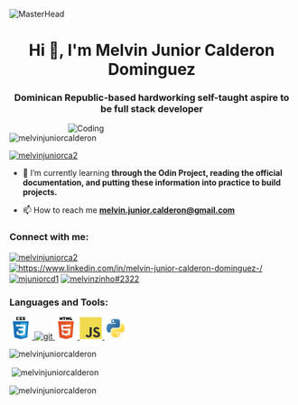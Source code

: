 ![MasterHead](https://dvokhk8ohqhd8.cloudfront.net/assets/engineering_types/full_stack/hero_image-6d2af04d8ff26b2334e0f866b3e3671b8c5e32fca0f4883c2e6a35248e36d77d.svg)
<h1 align="center">Hi 👋, I'm Melvin Junior Calderon Dominguez</h1>
<h3 align="center">Dominican Republic-based hardworking self-taught aspire to be full stack developer</h3>
<img align="right" alt="Coding" width="400" src="https://i.pinimg.com/originals/e4/26/70/e426702edf874b181aced1e2fa5c6cde.gif">


<p align="left"> <img src="https://komarev.com/ghpvc/?username=melvinjuniorcalderon&label=Profile%20views&color=0e75b6&style=flat" alt="melvinjuniorcalderon" /> </p>

<p align="left"> <a href="https://twitter.com/melvinjuniorca2" target="blank"><img src="https://img.shields.io/twitter/follow/melvinjuniorca2?logo=twitter&style=for-the-badge" alt="melvinjuniorca2" /></a> </p>

- 🌱 I’m currently learning **through the Odin Project, reading the official documentation, and putting these information into practice to build projects.**

- 📫 How to reach me **melvin.junior.calderon@gmail.com**

<h3 align="left">Connect with me:</h3>
<p align="left">
<a href="https://twitter.com/melvinjuniorca2" target="blank"><img align="center" src="https://raw.githubusercontent.com/rahuldkjain/github-profile-readme-generator/master/src/images/icons/Social/twitter.svg" alt="melvinjuniorca2" height="30" width="40" /></a>
<a href="https://linkedin.com/in/https://www.linkedin.com/in/melvin-junior-calderon-dominguez-/" target="blank"><img align="center" src="https://raw.githubusercontent.com/rahuldkjain/github-profile-readme-generator/master/src/images/icons/Social/linked-in-alt.svg" alt="https://www.linkedin.com/in/melvin-junior-calderon-dominguez-/" height="30" width="40" /></a>
<a href="https://instagram.com/mjuniorcd1" target="blank"><img align="center" src="https://raw.githubusercontent.com/rahuldkjain/github-profile-readme-generator/master/src/images/icons/Social/instagram.svg" alt="mjuniorcd1" height="30" width="40" /></a>
<a href="https://discord.gg/melvinzinho#2322" target="blank"><img align="center" src="https://raw.githubusercontent.com/rahuldkjain/github-profile-readme-generator/master/src/images/icons/Social/discord.svg" alt="melvinzinho#2322" height="30" width="40" /></a>
</p>

<h3 align="left">Languages and Tools:</h3>
<p align="left"> <a href="https://www.w3schools.com/css/" target="_blank" rel="noreferrer"> <img src="https://raw.githubusercontent.com/devicons/devicon/master/icons/css3/css3-original-wordmark.svg" alt="css3" width="40" height="40"/> </a> <a href="https://git-scm.com/" target="_blank" rel="noreferrer"> <img src="https://www.vectorlogo.zone/logos/git-scm/git-scm-icon.svg" alt="git" width="40" height="40"/> </a> <a href="https://www.w3.org/html/" target="_blank" rel="noreferrer"> <img src="https://raw.githubusercontent.com/devicons/devicon/master/icons/html5/html5-original-wordmark.svg" alt="html5" width="40" height="40"/> </a> <a href="https://developer.mozilla.org/en-US/docs/Web/JavaScript" target="_blank" rel="noreferrer"> <img src="https://raw.githubusercontent.com/devicons/devicon/master/icons/javascript/javascript-original.svg" alt="javascript" width="40" height="40"/> </a> <a href="https://www.python.org" target="_blank" rel="noreferrer"> <img src="https://raw.githubusercontent.com/devicons/devicon/master/icons/python/python-original.svg" alt="python" width="40" height="40"/> </a> </p>

<p><img align="left" src="https://github-readme-stats.vercel.app/api/top-langs?username=melvinjuniorcalderon&show_icons=true&locale=en&layout=compact" alt="melvinjuniorcalderon" /></p>
<br>
<p>&nbsp;<img align="center" src="https://github-readme-stats.vercel.app/api?username=melvinjuniorcalderon&show_icons=true&locale=en" alt="melvinjuniorcalderon" /></p>

<p><img align="center" src="https://github-readme-streak-stats.herokuapp.com/?user=melvinjuniorcalderon&" alt="melvinjuniorcalderon" /></p>
